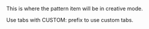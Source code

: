 This is where the pattern item will be in creative mode.

Use tabs with CUSTOM: prefix to use custom tabs.
